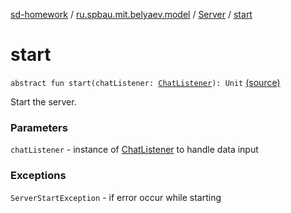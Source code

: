 [sd-homework](../../index.md) / [ru.spbau.mit.belyaev.model](../index.md) / [Server](index.md) / [start](.)

# start

`abstract fun start(chatListener: `[`ChatListener`](../-chat-listener/index.md)`): Unit` [(source)](https://github.com/StasBel/sd-homework/blob/gRPC/src/main/kotlin/ru/spbau/mit/belyaev/model/Server.kt#L17)

Start the server.

### Parameters

`chatListener` - instance of [ChatListener](../-chat-listener/index.md) to handle data input

### Exceptions

`ServerStartException` - if error occur while starting